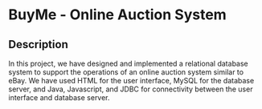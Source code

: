 # BuyMe - Online Auction System
## Description
In this project, we have designed and implemented a relational database system to support the operations of an online auction system similar to eBay. We have used HTML for the user interface, MySQL for the database server, and Java, Javascript, and JDBC for connectivity between the user interface and database server.
